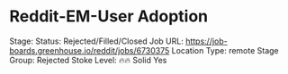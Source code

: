# Reddit-EM-User Adoption

Stage: Status: Rejected/Filled/Closed
Job URL: https://job-boards.greenhouse.io/reddit/jobs/6730375
Location Type: remote
Stage Group: Rejected
Stoke Level: 🔥🔥 Solid Yes